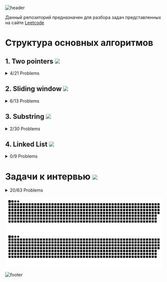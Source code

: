 ![header](https://capsule-render.vercel.app/api?type=waving&color=FFFF99&height=256&section=header&text=Добро%20пожаловать!&fontSize=65&animation=fadeIn&fontAlignY=38&d&fontColor=444444)

Данный репозиторий предназначен для разбора задач представленных на сайте [Leetcode](https://leetcode.com/problemset/)


# Структура основных алгоритмов

## 1. Two pointers ![](https://progress-bar.xyz/19)
<details>
<summary> 4/21 Problems </summary>

:white_check_mark: [11. Container With Most Water](https://leetcode.com/problems/container-with-most-water/)

:white_check_mark: [15. 3Sum](https://leetcode.com/problems/3sum/)

:no_entry: [16. 3Sum Closest](https://leetcode.com/problems/3sum-closest/)

:no_entry: [18. 4Sum](https://leetcode.com/problems/4sum/)

:no_entry: [19. Remove Nth Node From End of List](https://leetcode.com/problems/remove-nth-node-from-end-of-list/)

:no_entry: [26. Remove Duplicates from Sorted Array](https://leetcode.com/problems/remove-duplicates-from-sorted-array/)

:no_entry: [27. Remove Element](https://leetcode.com/problems/remove-element/)

:no_entry: [28. Implement strStr()](https://leetcode.com/problems/implement-strstr/)

:no_entry: [42. Trapping Rain Water](https://leetcode.com/problems/trapping-rain-water/)

:no_entry: [80. Remove Duplicates from Sorted Array II](https://leetcode.com/problems/remove-duplicates-from-sorted-array-ii/)

:no_entry: [88. Merge Sorted Array](https://leetcode.com/problems/merge-sorted-array/)

:white_check_mark: [125. Valid Palindrome](https://leetcode.com/problems/valid-palindrome/)

:no_entry: [167. Two Sum II - Input Array Is Sorted](https://leetcode.com/problems/two-sum-ii-input-array-is-sorted/)

:no_entry: [344. Reverse String](https://leetcode.com/problems/reverse-string/)

:no_entry: [345. Reverse Vowels of a String](https://leetcode.com/problems/reverse-vowels-of-a-string/)

:no_entry: [350. Intersection of Two Arrays II](https://leetcode.com/problems/intersection-of-two-arrays-ii/)

:no_entry: [524. Longest Word in Dictionary through Deleting](https://leetcode.com/problems/longest-word-in-dictionary-through-deleting/)

:white_check_mark: [643. Maximum Average Subarray I](https://leetcode.com/problems/maximum-average-subarray-i/)

:no_entry: [680. Valid Palindrome II](https://leetcode.com/problems/valid-palindrome-ii/)

:no_entry: [977. Squares of a Sorted Array](https://leetcode.com/problems/squares-of-a-sorted-array/)

:no_entry: [986. Interval List Intersections](https://leetcode.com/problems/interval-list-intersections/)
</details>



## 2. Sliding window ![](https://progress-bar.xyz/46)
<details>
<summary> 6/13 Problems </summary>

:white_check_mark: [3. Longest Substring Without Repeating Characters](https://leetcode.com/problems/longest-substring-without-repeating-characters/)

:white_check_mark: [209. Minimum Size Subarray Sum](https://leetcode.com/problems/minimum-size-subarray-sum/)

:white_check_mark: [438. Find All Anagrams in a String](https://leetcode.com/problems/find-all-anagrams-in-a-string/)

:white_check_mark: [567. Permutation in String](https://leetcode.com/problems/permutation-in-string/)

:white_check_mark: [674. Longest Continuous Increasing Subsequence](https://leetcode.com/problems/longest-continuous-increasing-subsequence/)

:white_check_mark: [713. Subarray Product Less Than K](https://leetcode.com/problems/subarray-product-less-than-k/)

:no_entry: [904. Fruit Into Baskets](https://leetcode.com/problems/fruit-into-baskets/)

:no_entry: [1004. Max Consecutive Ones III](https://leetcode.com/problems/max-consecutive-ones-iii/)

:no_entry: [1052. Grumpy Bookstore Owner](https://leetcode.com/problems/grumpy-bookstore-owner/)

:no_entry: [1208. Get Equal Substrings Within Budget](https://leetcode.com/problems/get-equal-substrings-within-budget/)

:no_entry: [1248. Count Number of Nice Subarrays](https://leetcode.com/problems/count-number-of-nice-subarrays/)

:no_entry: [1423. Maximum Points You Can Obtain from Cards](https://leetcode.com/problems/maximum-points-you-can-obtain-from-cards/)

:no_entry: [1456. Maximum Number of Vowels in a Substring of Given Length](https://leetcode.com/problems/maximum-number-of-vowels-in-a-substring-of-given-length/)

</details>

## 3. Substring ![](https://progress-bar.xyz/6)

<details>
<summary> 2/30 Problems  </summary>

:white_check_mark: [567. Permutation in String](https://leetcode.com/problems/permutation-in-string/description/?envType=problem-list-v2&envId=string&difficulty=MEDIUM)

:white_check_mark: [647. Palindromic Substrings](https://leetcode.com/problems/palindromic-substrings/description/?envType=problem-list-v2&envId=string&difficulty=MEDIUM)

:no_entry: [792. Number of Matching Subsequences](https://leetcode.com/problems/number-of-matching-subsequences/description/?envType=problem-list-v2&envId=string&difficulty=MEDIUM)

:no_entry: [820. Short Encoding of Words](https://leetcode.com/problems/short-encoding-of-words/description/?envType=problem-list-v2&envId=string&difficulty=MEDIUM)

:no_entry: [833. Find And Replace in String](https://leetcode.com/problems/find-and-replace-in-string/description/?envType=problem-list-v2&envId=string&difficulty=MEDIUM)

:no_entry: [893. Groups of Special-Equivalent Strings](https://leetcode.com/problems/groups-of-special-equivalent-strings/description/?envType=problem-list-v2&envId=string&difficulty=MEDIUM)

:no_entry: [916. Word Subsets](https://leetcode.com/problems/word-subsets/description/?envType=problem-list-v2&envId=string&difficulty=MEDIUM)

:no_entry: [984. String Without AAA or BBB](https://leetcode.com/problems/string-without-aaa-or-bbb/description/?envType=problem-list-v2&envId=string&difficulty=MEDIUM)

:no_entry: [1016. Binary String With Substrings Representing 1 To N](https://leetcode.com/problems/binary-string-with-substrings-representing-1-to-n/description/?envType=problem-list-v2&envId=string&difficulty=MEDIUM)

:no_entry: [1143. Longest Common Subsequence](https://leetcode.com/problems/longest-common-subsequence/description/?envType=problem-list-v2&envId=string&difficulty=MEDIUM)

:no_entry: [1177. Can Make Palindrome from Substring](https://leetcode.com/problems/can-make-palindrome-from-substring/description/?envType=problem-list-v2&envId=string&difficulty=MEDIUM)

:no_entry: [1190. Reverse Substrings Between Each Pair of Parentheses](https://leetcode.com/problems/reverse-substrings-between-each-pair-of-parentheses/description/?envType=problem-list-v2&envId=string&difficulty=MEDIUM)

:no_entry: [1208. Get Equal Substrings Within Budget](https://leetcode.com/problems/get-equal-substrings-within-budget/description/?envType=problem-list-v2&envId=string&difficulty=MEDIUM)

:no_entry: [1234. Replace the Substring for Balanced String](https://leetcode.com/problems/replace-the-substring-for-balanced-string/description/?envType=problem-list-v2&envId=string&difficulty=MEDIUM)

:no_entry: [1239. Maximum Length of a Concatenated String with Unique Characters](https://leetcode.com/problems/maximum-length-of-a-concatenated-string-with-unique-characters/description/?envType=problem-list-v2&envId=string&difficulty=MEDIUM)

:no_entry: [1358. Number of Substrings Containing All Three Characters](https://leetcode.com/problems/number-of-substrings-containing-all-three-characters/description/?envType=problem-list-v2&envId=string&difficulty=MEDIUM)

:no_entry: [1371. Find the Longest Substring Containing Vowels in Even Counts](https://leetcode.com/problems/find-the-longest-substring-containing-vowels-in-even-counts/description/?envType=problem-list-v2&envId=string&difficulty=MEDIUM)

:no_entry: [1452. People Whose List of Favorite Companies Is Not a Subset of Another List](https://leetcode.com/problems/people-whose-list-of-favorite-companies-is-not-a-subset-of-another-list/description/?envType=problem-list-v2&envId=string&difficulty=MEDIUM)

:no_entry: [1456. Maximum Number of Vowels in a Substring of Given Length](https://leetcode.com/problems/maximum-number-of-vowels-in-a-substring-of-given-length/description/?envType=problem-list-v2&envId=string&difficulty=MEDIUM)

:no_entry: [1461. Check If a String Contains All Binary Codes of Size K](https://leetcode.com/problems/check-if-a-string-contains-all-binary-codes-of-size-k/description/?envType=problem-list-v2&envId=string&difficulty=MEDIUM)

:no_entry: [1513. Number of Substrings With Only 1s](https://leetcode.com/problems/number-of-substrings-with-only-1s/description/?envType=problem-list-v2&envId=string&difficulty=MEDIUM)

:no_entry: [1593. Split a String Into the Max Number of Unique Substrings](https://leetcode.com/problems/split-a-string-into-the-max-number-of-unique-substrings/description/?envType=problem-list-v2&envId=string&difficulty=MEDIUM)

:no_entry: [1702. Maximum Binary String After Change](https://leetcode.com/problems/maximum-binary-string-after-change/description/?envType=problem-list-v2&envId=string&difficulty=MEDIUM)

:no_entry: [1717. Maximum Score From Removing Substrings](https://leetcode.com/problems/maximum-score-from-removing-substrings/description/?envType=problem-list-v2&envId=string&difficulty=MEDIUM)

:no_entry: [1759. Count Number of Homogenous Substrings](https://leetcode.com/problems/count-number-of-homogenous-substrings/description/?envType=problem-list-v2&envId=string&difficulty=MEDIUM)

:no_entry: [1849. Splitting a String Into Descending Consecutive Values](https://leetcode.com/problems/splitting-a-string-into-descending-consecutive-values/description/?envType=problem-list-v2&envId=string&difficulty=MEDIUM)

:no_entry: [1898. Maximum Number of Removable Characters](https://leetcode.com/problems/maximum-number-of-removable-characters/description/?envType=problem-list-v2&envId=string&difficulty=MEDIUM)

:no_entry: [1915. Number of Wonderful Substrings](https://leetcode.com/problems/number-of-wonderful-substrings/description/?envType=problem-list-v2&envId=string&difficulty=MEDIUM)

:no_entry: [1930. Unique Length-3 Palindromic Subsequences](https://leetcode.com/problems/unique-length-3-palindromic-subsequences/description/?envType=problem-list-v2&envId=string&difficulty=MEDIUM)

:no_entry: [1946. Largest Number After Mutating Substring](https://leetcode.com/problems/largest-number-after-mutating-substring/description/?envType=problem-list-v2&envId=string&difficulty=MEDIUM)

</details>


## 4. Linked List ![](https://progress-bar.xyz/0)

<details>
<summary> 0/9 Problems  </summary>

:no_entry: [2. Add Two Numbers](https://leetcode.com/problems/add-two-numbers/description/?envType=problem-list-v2&envId=linked-list)

:no_entry: [19. Remove Nth Node From End of List](https://leetcode.com/problems/remove-nth-node-from-end-of-list/description/?envType=problem-list-v2&envId=linked-list)

:no_entry: [21. Merge Two Sorted Lists](https://leetcode.com/problems/merge-two-sorted-lists/description/?envType=problem-list-v2&envId=linked-list)

:no_entry: [23. Merge k Sorted Lists](https://leetcode.com/problems/merge-k-sorted-lists/description/?envType=problem-list-v2&envId=linked-list)

:no_entry: [61. Rotate List](https://leetcode.com/problems/rotate-list/description/?envType=problem-list-v2&envId=linked-list)

:no_entry: [86. Partition List](https://leetcode.com/problems/partition-list/description/?envType=problem-list-v2&envId=linked-list)

:no_entry: [146. LRU Cache](https://leetcode.com/problems/lru-cache/description/?envType=problem-list-v2&envId=linked-list)

:no_entry: [206. Reverse Linked List](https://leetcode.com/problems/reverse-linked-list/description/?envType=problem-list-v2&envId=linked-list)

:no_entry: [234. Palindrome Linked List](https://leetcode.com/problems/palindrome-linked-list/description/)

</details>

#

# Задачи к интервью ![](https://progress-bar.xyz/31)

<details>
<summary> 20/63 Problems  </summary>

:white_check_mark: [1. Two Sum](https://leetcode.com/problems/two-sum/)

:no_entry: [2. Add Two Numbers](https://leetcode.com/problems/add-two-numbers/)

:white_check_mark: [3. Longest Substring Without Repeating Characters](https://leetcode.com/problems/longest-substring-without-repeating-characters/)

:no_entry: [4. Median of Two Sorted Arrays](https://leetcode.com/problems/median-of-two-sorted-arrays/)

:white_check_mark: [5. Longest Palindromic Substring](https://leetcode.com/problems/slongest-palindromic-substring/)

:white_check_mark: [11. Container With Most Water](https://leetcode.com/problems/container-with-most-water/description/)

:no_entry: [14. Longest Common Prefix](https://leetcode.com/problems/longest-common-prefix/description/)

:no_entry: [19. Remove Nth Node From End of List](https://leetcode.com/problems/remove-nth-node-from-end-of-list/)

:white_check_mark: [20. Valid Parentheses](https://leetcode.com/problems/valid-parentheses/)

:no_entry: [21. Merge Two Sorted Lists](https://leetcode.com/problems/merge-two-sorted-lists/)

:no_entry: [22. Generate Parentheses](https://leetcode.com/problems/generate-parentheses/)

:no_entry: [23. Merge k Sorted Lists](https://leetcode.com/problems/merge-k-sorted-lists/)

:white_check_mark: [26. Remove Duplicates from Sorted Array](https://leetcode.com/problems/remove-duplicates-from-sorted-array/)

:no_entry: [33. Search in Rotated Sorted Array](https://leetcode.com/problems/search-in-rotated-sorted-array/)

:no_entry: [42. Trapping Rain Water](https://leetcode.com/problems/trapping-rain-water/)

:white_check_mark: [49. Group Anagrams](https://leetcode.com/problems/group-anagrams/)

:white_check_mark: [56. Merge Intervals](https://leetcode.com/problems/merge-intervals/)

:no_entry: [71. Simplify Path](https://leetcode.com/problems/simplify-path/)

:no_entry: [85. Maximal Rectangle](https://leetcode.com/problems/maximal-rectangle/)

:no_entry: [88. Merge Sorted Array](https://leetcode.com/problems/merge-sorted-array/)

:no_entry: [98. Validate Binary Search Tree](https://leetcode.com/problems/validate-binary-search-tree/)

:no_entry: [101. Symmetric Tree](https://leetcode.com/problems/symmetric-tree/)

:no_entry: [124. Binary Tree Maximum Path Sum](https://leetcode.com/problems/binary-tree-maximum-path-sum/)

:white_check_mark: [125. Valid Palindrome](https://leetcode.com/problems/valid-palindrome/)

:no_entry: [146. LRU Cache](https://leetcode.com/problems/lru-cache/)

:white_check_mark: [150. Evaluate Reverse Polish Notation](https://leetcode.com/problems/evaluate-reverse-polish-notation/)

:no_entry: [153. Find Minimum in Rotated Sorted Array](https://leetcode.com/problems/find-minimum-in-rotated-sorted-array/)

:no_entry: [159. Longest Substring with At Most Two Distinct Characters (premium)](https://leetcode.com/problems/longest-substring-with-at-most-two-distinct-characters/)
  
:no_entry: [167. Two Sum II – Input Array Is Sorted](https://leetcode.com/problems/two-sum-ii-input-array-is-sorted/)

:no_entry: [200. Number of Islands](https://leetcode.com/problems/number-of-islands/)

:no_entry: [206. Reverse Linked List](https://leetcode.com/problems/reverse-linked-list/)

:white_check_mark: [228. Summary Ranges](https://leetcode.com/problems/summary-ranges/)

:no_entry: [232. Implement Queue using Stacks](https://leetcode.com/problems/implement-queue-using-stacks/)

:no_entry: [234. Palindrome Linked List](https://leetcode.com/problems/palindrome-linked-list/)

:no_entry: [236. Lowest Common Ancestor of a Binary Tree](https://leetcode.com/problems/lowest-common-ancestor-of-a-binary-tree/)

:no_entry: [238. Product of Array Except Self](https://leetcode.com/problems/product-of-array-except-self/)

:white_check_mark: [242. Valid Anagram](https://leetcode.com/problems/valid-anagram/description/)

:white_check_mark: [268. Missing Number](https://leetcode.com/problems/missing-number/)

:no_entry: [279. Perfect Squares](https://leetcode.com/problems/perfect-squares/)

:no_entry: [283. Move Zeroes](https://leetcode.com/problems/move-zeroes/)

:no_entry: [341. Flatten Nested List Iterator](https://leetcode.com/problems/flatten-nested-list-iterator/)

:no_entry: [350. Intersection of Two Arrays II](https://leetcode.com/problems/intersection-of-two-arrays-ii/)

:no_entry: [380. Insert Delete GetRandom O(1)](https://leetcode.com/problems/insert-delete-getrandom-o1/)

:no_entry: [387. First Unique Character in a String](https://leetcode.com/problems/first-unique-character-in-a-string/)

:white_check_mark: [392. Is Subsequence](https://leetcode.com/problems/is-subsequence/)

:no_entry: [415. Add Strings](https://leetcode.com/problems/add-strings/)

:white_check_mark: [438. Find All Anagrams in a String](https://leetcode.com/problems/find-all-anagrams-in-a-string/)

:no_entry: [443. String Compression](https://leetcode.com/problems/string-compression/)

:no_entry: [470. Implement Rand10() Using Rand7()](https://leetcode.com/problems/implement-rand10-using-rand7/)

:no_entry: [523. Continuous Subarray Sum](https://leetcode.com/problems/continuous-subarray-sum/) 

:no_entry: [557. Reverse Words in a String III](https://leetcode.com/problems/reverse-words-in-a-string-iii/)

:white_check_mark: [560. Subarray Sum Equals K](https://leetcode.com/problems/subarray-sum-equals-k/)

:white_check_mark: [567. Permutation in String](https://leetcode.com/problems/permutation-in-string/)

:white_check_mark: [763. Partition Labels](https://leetcode.com/problems/partition-labels/)

:white_check_mark: [771. Jewels and Stones](https://leetcode.com/problems/jewels-and-stones/)

:white_check_mark: [849. Maximize Distance to Closest Person](https://leetcode.com/problems/maximize-distance-to-closest-person/)

:no_entry: [933. Number of Recent Calls](https://leetcode.com/problems/number-of-recent-calls/)

:no_entry: [938. Range Sum of BST](https://leetcode.com/problems/range-sum-of-bst/)

:no_entry: [977. Squares of a Sorted Array](https://leetcode.com/problems/squares-of-a-sorted-array/)

:no_entry: [986. Interval List Intersections](https://leetcode.com/problems/interval-list-intersections/)

:no_entry: [1004. Max Consecutive Ones III](https://leetcode.com/problems/max-consecutive-ones-iii/)

:no_entry: [1446. Consecutive Characters](https://leetcode.com/problems/consecutive-characters/)

:no_entry: [1493. Longest Subarray of 1’s After Deleting One Element](https://leetcode.com/problems/longest-subarray-of-1s-after-deleting-one-element/)  

</details>


![github contribution grid snake animation](https://raw.githubusercontent.com/teuchezh/teuchezh/output/github-contribution-grid-snake-dark.svg#gh-dark-mode-only)![github contribution grid snake animation](https://raw.githubusercontent.com/teuchezh/teuchezh/output/github-contribution-grid-snake.svg#gh-light-mode-only)

![footer](https://capsule-render.vercel.app/api?type=waving&color=FFFF99&height=200&section=footer&text=Заглядывай%20снова!&fontSize=50&animation=fadeIn&fontAlignY=68&fontColor=333333)
